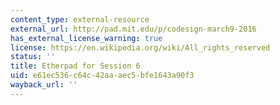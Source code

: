 ```yaml
---
content_type: external-resource
external_url: http://pad.mit.edu/p/codesign-march9-2016
has_external_license_warning: true
license: https://en.wikipedia.org/wiki/All_rights_reserved
status: ''
title: Etherpad for Session 6
uid: e61ec536-c64c-42aa-aec5-bfe1643a90f3
wayback_url: ''
---
```

